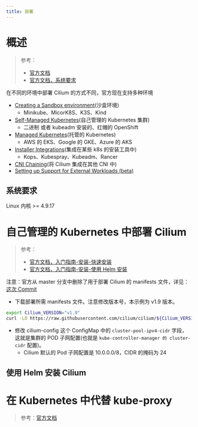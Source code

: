 ```yaml
---
title: 部署
---
```


# 概述

> 参考：
> 
> - [官方文档](https://docs.cilium.io/en/latest/gettingstarted/)
> - [官方文档，系统要求](https://docs.cilium.io/en/latest/operations/system_requirements)

在不同的环境中部署 Cilium 的方式不同，官方现在支持多种环境

- [Creating a Sandbox environment](https://docs.cilium.io/en/latest/gettingstarted/k8s-install-sandbox/)(沙盒环境)
  - Minikube、MicorK8S、K3S、Kind
- [Self-Managed Kubernetes](https://docs.cilium.io/en/latest/gettingstarted/k8s-install-self-managed/)(自己管理的 Kubernetes 集群)
  - 二进制 或者 kubeadm 安装的、红帽的 OpenShift
- [Managed Kubernetes](https://docs.cilium.io/en/latest/gettingstarted/k8s-install-managed/)(托管的 Kubernetes)
  - AWS 的 EKS、Google 的 GKE、Azure 的 AKS
- [Installer Integrations](https://docs.cilium.io/en/latest/gettingstarted/k8s-installers/)(集成在某些 k8s 的安装工具中)
  - Kops、Kubespray、Kubeadm、Rancer
- [CNI Chaining](https://docs.cilium.io/en/latest/gettingstarted/cni-chaining/)(将 Cilium 集成在其他 CNI 中)
- [Setting up Support for External Workloads (beta)](https://docs.cilium.io/en/latest/gettingstarted/external-workloads/)

## 系统要求

Linux 内核 >= 4.9.17

# 自己管理的 Kubernetes 中部署 Cilium

> 参考：
> - [官方文档，入门指南-安装-快速安装](https://docs.cilium.io/en/latest/gettingstarted/k8s-install-default/)
> - [官方文档，入门指南-安装-使用 Helm 安装](https://docs.cilium.io/en/latest/gettingstarted/k8s-install-helm/)

注意：官方从 master 分支中删除了用于部署 Cilium 的 manifests 文件，详见：[这次 Commit](https://github.com/cilium/cilium/commit/1ef1dd5b3bb2d750caf7ff4f58e1e885fb11621a)

- 下载部署所需 manifests 文件。注意修改版本号，本示例为 v1.9 版本。

```bash
export Cilium_VERSION="v1.9"
curl -LO https://raw.githubusercontent.com/cilium/cilium/${Cilium_VERSION}/install/kubernetes/quick-install.yaml
```

- 修改 cilium-config 这个 ConfigMap 中的 `cluster-pool-ipv4-cidr` 字段，这就是集群的 POD 子网配置(也就是 `kube-controller-manager 的 cluster-cidr` 配置)。
  - Cilium 默认的 Pod 子网配置是 10.0.0.0/8，CIDR 的掩码为 24

## 使用 Helm 安装 Cilium

# 在 Kubernetes 中代替 kube-proxy

> 参考：[官方文档](https://docs.cilium.io/en/latest/gettingstarted/kubeproxy-free/)
